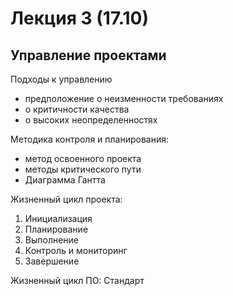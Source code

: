 # Лекция 3 (17.10)

## Управление проектами

Подходы к управлению
- предположение о неизменности требованиях
- о критичности качества
- о высоких неопределенностях

Методика контроля и планирования:
- метод освоенного проекта
- методы критического пути
- Диаграмма Гантта

Жизненный цикл проекта:
1. Инициализация
2. Планирование
3. Выполнение
4. Контроль и мониторинг
5. Завершение

Жизненный цикл ПО:
Стандарт 
